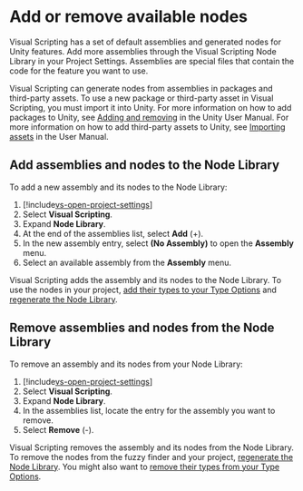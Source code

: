 # Add or remove available nodes

Visual Scripting has a set of default assemblies and generated nodes for Unity features. Add more assemblies through the Visual Scripting Node Library in your Project Settings. Assemblies are special files that contain the code for the feature you want to use. 

Visual Scripting can generate nodes from assemblies in packages and third-party assets. To use a new package or third-party asset in Visual Scripting, you must import it into Unity. For more information on how to add packages to Unity, see [Adding and removing](https://docs.unity3d.com/2021.2/Documentation/Manual/upm-ui-actions.html) in the Unity User Manual. For more information on how to add third-party assets to Unity, see [Importing assets](https://docs.unity3d.com/2021.2/Documentation/Manual/ImportingAssets.html) in the User Manual.

## Add assemblies and nodes to the Node Library

 To add a new assembly and its nodes to the Node Library: 

 1. [!include[vs-open-project-settings](./snippets/vs-open-project-settings.md)]
 1. Select **Visual Scripting**.
 1. Expand **Node Library**. 
 1. At the end of the assemblies list, select **Add** (+). 
 1. In the new assembly entry, select **(No Assembly)** to open the **Assembly** menu. 
 1. Select an available assembly from the **Assembly** menu. 

Visual Scripting adds the assembly and its nodes to the Node Library. To use the nodes in your project, [add their types to your Type Options](vs-add-remove-type-options.md#add-a-type-to-your-type-options) and [regenerate the Node Library](vs-configuration.md#Regen).

## Remove assemblies and nodes from the Node Library 

 To remove an assembly and its nodes from your Node Library: 

 1. [!include[vs-open-project-settings](./snippets/vs-open-project-settings.md)]
 1. Select **Visual Scripting**.
 1. Expand **Node Library**. 
 1. In the assemblies list, locate the entry for the assembly you want to remove. 
 1. Select **Remove** (-). 

Visual Scripting removes the assembly and its nodes from the Node Library. To remove the nodes from the fuzzy finder and your project, [regenerate the Node Library](vs-configuration.md#Regen). You might also want to [remove their types from your Type Options](vs-add-remove-type-options.md#remove-a-type-from-your-type-options).
 